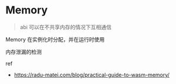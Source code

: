 # Memory
> abi 可以在不共享内存的情况下互相通信

Memory 在实例化时分配，并在运行时使用

内存泄漏的检测

ref 
+ https://radu-matei.com/blog/practical-guide-to-wasm-memory/